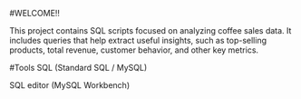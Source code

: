 #WELCOME!!

This project contains SQL scripts focused on analyzing coffee sales data.
It includes queries that help extract useful insights, such as top-selling products, total revenue, customer behavior, and other key metrics.

#Tools 
SQL (Standard SQL / MySQL)

SQL editor (MySQL Workbench)
